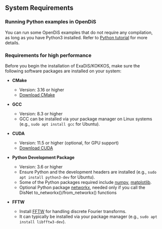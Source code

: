 ## System Requirements

### Running Python examples in OpenDiS

You can run some OpenDiS examples that do not require any compilation, as long as you have Python3 installed. Refer to [Python tutorial](../tutorials/frank_read_src/frank_read_src_by_python.md) for more details.

### Requirements for high performance
 
Before you begin the installation of ExaDiS/KOKKOS, make sure the following software packages are installed on your system:

- **CMake**
  - Version: 3.16 or higher
  - [Download CMake](https://cmake.org/download/)

- **GCC**
  - Version: 8.3 or higher
  - GCC can be installed via your package manager on Linux systems (e.g., `sudo apt install gcc` for Ubuntu).

- **CUDA**
  - Version: 11.5 or higher (optional, for GPU support)
  - [Download CUDA](https://developer.nvidia.com/cuda-downloads)

- **Python Development Package**
  - Version: 3.6 or higher
  - Ensure Python and the development headers are installed (e.g., `sudo apt install python3-dev` for Ubuntu).
  - Some of the Python packages required include [numpy](https://numpy.org/), [matplotlib](https://matplotlib.org/).
  - Optional Python package [networkx](https://networkx.org/), needed only if you call the DisNet to_networkx()/from_networkx() functions

- **FFTW**
  - Install [FFTW](https://www.fftw.org/) for handling discrete Fourier transforms.
  - It can typically be installed via your package manager (e.g., `sudo apt install libfftw3-dev`).

